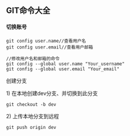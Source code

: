 ## GIT命令大全

#### 切换账号

```
git config user.name//查看用户名
git config user.email//查看用户邮箱

//修改用户名和邮箱的命令
git config --global user.name "Your_username"
git config --global user.email "Your_email"
```

创建分支

1\) 在本地创建dev分支、并切换到此分支

```
git checkout -b dev
```

2\) 上传本地分支到远程

```
git push origin dev
```



